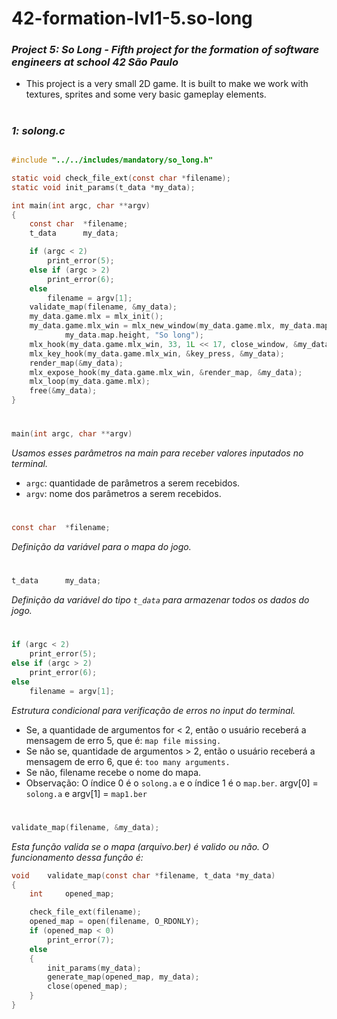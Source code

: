 <h1>42-formation-lvl1-5.so-long</h1>

### _Project 5: So Long - Fifth project for the formation of software engineers at school 42 São Paulo_

- This project is a very small 2D game. It is built to make we work with
textures, sprites and some very basic gameplay elements.

<h1></h1>

### _1: solong.c_

```c

#include "../../includes/mandatory/so_long.h"

static void	check_file_ext(const char *filename);
static void	init_params(t_data *my_data);

int	main(int argc, char **argv)
{
	const char	*filename;
	t_data		my_data;

	if (argc < 2)
		print_error(5);
	else if (argc > 2)
		print_error(6);
	else
		filename = argv[1];
	validate_map(filename, &my_data);
	my_data.game.mlx = mlx_init();
	my_data.game.mlx_win = mlx_new_window(my_data.game.mlx, my_data.map.width,
			my_data.map.height, "So long");
	mlx_hook(my_data.game.mlx_win, 33, 1L << 17, close_window, &my_data);
	mlx_key_hook(my_data.game.mlx_win, &key_press, &my_data);
	render_map(&my_data);
	mlx_expose_hook(my_data.game.mlx_win, &render_map, &my_data);
	mlx_loop(my_data.game.mlx);
	free(&my_data);
}
```
<h1></h1>

```c
main(int argc, char **argv)
```
_Usamos esses parâmetros na main para receber valores inputados no terminal._

- `argc`: quantidade de parâmetros a serem recebidos.
- `argv`: nome dos parâmetros a serem recebidos.

<h1></h1>

```c
const char	*filename;
```
_Definição da variável para o mapa do jogo._

<h1></h1>

```c
t_data		my_data;
```
_Definição da variável do tipo `t_data` para armazenar todos os dados do jogo._

<h1></h1>

```c
if (argc < 2)
	print_error(5);
else if (argc > 2)
	print_error(6);
else
	filename = argv[1];
```
_Estrutura condicional para verificação de erros no input do terminal._

- Se, a quantidade de argumentos for < 2, então o usuário receberá a mensagem de erro 5, que é: `map file missing.`
- Se não se, quantidade de argumentos > 2, então o usuário receberá a mensagem de erro 6, que é: `too many arguments.`
- Se não, filename recebe o nome do mapa.
- Observação: O índice 0 é o `solong.a` e o índice 1 é o `map.ber`. argv[0] = `solong.a` e argv[1] = `map1.ber`

<h1></h1>

```c
validate_map(filename, &my_data);
```
_Esta função valida se o mapa (arquivo.ber) é valido ou não. O funcionamento dessa função é:_

```c
void	validate_map(const char *filename, t_data *my_data)
{
	int		opened_map;

	check_file_ext(filename);
	opened_map = open(filename, O_RDONLY);
	if (opened_map < 0)
		print_error(7);
	else
	{
		init_params(my_data);
		generate_map(opened_map, my_data);
		close(opened_map);
	}
}
```



